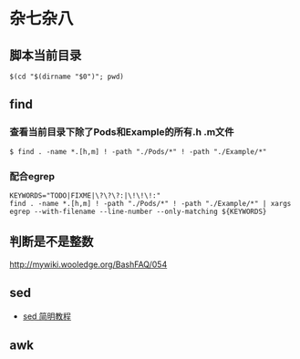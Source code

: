 # 杂七杂八

## 脚本当前目录

```shell
$(cd "$(dirname "$0")"; pwd)
```

## find

### 查看当前目录下除了Pods和Example的所有.h .m文件

```
$ find . -name *.[h,m] ! -path "./Pods/*" ! -path "./Example/*"
```

### 配合egrep

```
KEYWORDS="TODO|FIXME|\?\?\?:|\!\!\!:"
find . -name *.[h,m] ! -path "./Pods/*" ! -path "./Example/*" | xargs egrep --with-filename --line-number --only-matching ${KEYWORDS}
```

## 判断是不是整数

<http://mywiki.wooledge.org/BashFAQ/054>

## sed

* [sed 简明教程](https://coolshell.cn/articles/9104.html)

## awk
